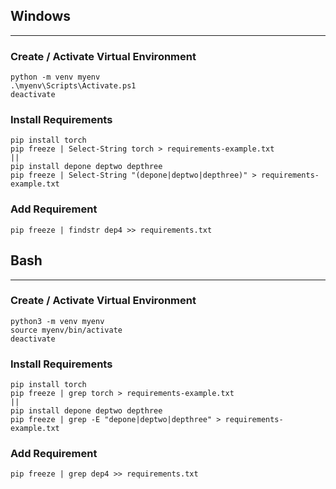 ## Windows

---------------
### Create / Activate Virtual Environment

```
python -m venv myenv
.\myenv\Scripts\Activate.ps1
deactivate
```

### Install Requirements

```
pip install torch
pip freeze | Select-String torch > requirements-example.txt
||
pip install depone deptwo depthree
pip freeze | Select-String "(depone|deptwo|depthree)" > requirements-example.txt
```
### Add Requirement
```
pip freeze | findstr dep4 >> requirements.txt
```

## Bash

---------------
### Create / Activate Virtual Environment

```
python3 -m venv myenv
source myenv/bin/activate
deactivate
```
### Install Requirements

```
pip install torch
pip freeze | grep torch > requirements-example.txt
||
pip install depone deptwo depthree
pip freeze | grep -E "depone|deptwo|depthree" > requirements-example.txt
```

### Add Requirement
```
pip freeze | grep dep4 >> requirements.txt
```